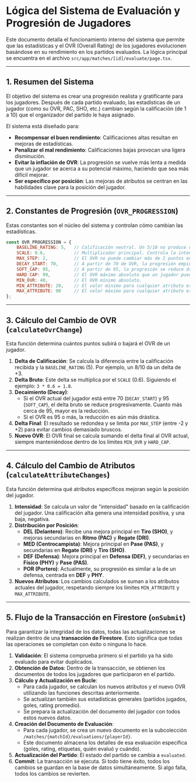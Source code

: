 
# Lógica del Sistema de Evaluación y Progresión de Jugadores

Este documento detalla el funcionamiento interno del sistema que permite que las estadísticas y el OVR (Overall Rating) de los jugadores evolucionen basándose en su rendimiento en los partidos evaluados. La lógica principal se encuentra en el archivo `src/app/matches/[id]/evaluate/page.tsx`.

---

## 1. Resumen del Sistema

El objetivo del sistema es crear una progresión realista y gratificante para los jugadores. Después de cada partido evaluado, las estadísticas de un jugador (como su OVR, PAC, SHO, etc.) cambian según la calificación (de 1 a 10) que el organizador del partido le haya asignado.

El sistema está diseñado para:
-   **Recompensar el buen rendimiento**: Calificaciones altas resultan en mejoras de estadísticas.
-   **Penalizar el mal rendimiento**: Calificaciones bajas provocan una ligera disminución.
-   **Evitar la inflación de OVR**: La progresión se vuelve más lenta a medida que un jugador se acerca a su potencial máximo, haciendo que sea más difícil mejorar.
-   **Ser específico por posición**: Las mejoras de atributos se centran en las habilidades clave para la posición del jugador.

---

## 2. Constantes de Progresión (`OVR_PROGRESSION`)

Estas constantes son el núcleo del sistema y controlan cómo cambian las estadísticas.

```javascript
const OVR_PROGRESSION = {
    BASELINE_RATING: 5,   // Calificación neutral. Un 5/10 no produce casi ningún cambio.
    SCALE: 0.6,           // Multiplicador principal. Controla la intensidad del cambio.
    MAX_STEP: 2,          // El OVR no puede cambiar más de 2 puntos en un solo partido.
    DECAY_START: 70,      // A partir de 70 de OVR, la progresión empieza a ser más lenta.
    SOFT_CAP: 95,         // A partir de 95, la progresión se reduce drásticamente.
    HARD_CAP: 99,         // El OVR máximo absoluto que un jugador puede alcanzar.
    MIN_OVR: 40,          // El OVR mínimo absoluto.
    MIN_ATTRIBUTE: 20,    // El valor mínimo para cualquier atributo específico (PAC, SHO, etc.).
    MAX_ATTRIBUTE: 90     // El valor máximo para cualquier atributo específico.
};
```

---

## 3. Cálculo del Cambio de OVR (`calculateOvrChange`)

Esta función determina cuántos puntos subirá o bajará el OVR de un jugador.

1.  **Delta de Calificación**: Se calcula la diferencia entre la calificación recibida y la `BASELINE_RATING` (5). Por ejemplo, un 8/10 da un delta de +3.
2.  **Delta Bruto**: Este delta se multiplica por el `SCALE` (0.6). Siguiendo el ejemplo: `3 * 0.6 = 1.8`.
3.  **Decaimiento (Decay)**:
    -   Si el OVR actual del jugador está entre 70 (`DECAY_START`) y 95 (`SOFT_CAP`), el delta bruto se reduce progresivamente. Cuanto más cerca de 95, mayor es la reducción.
    -   Si el OVR es 95 o más, la reducción es aún más drástica.
4.  **Delta Final**: El resultado se redondea y se limita por `MAX_STEP` (entre -2 y +2) para evitar cambios demasiado bruscos.
5.  **Nuevo OVR**: El OVR final se calcula sumando el delta final al OVR actual, siempre manteniéndose dentro de los límites `MIN_OVR` y `HARD_CAP`.

---

## 4. Cálculo del Cambio de Atributos (`calculateAttributeChanges`)

Esta función determina qué atributos específicos mejoran según la posición del jugador.

1.  **Intensidad**: Se calcula un valor de "intensidad" basado en la calificación del jugador. Una calificación alta genera una intensidad positiva, y una baja, negativa.
2.  **Distribución por Posición**:
    -   **DEL (Delantero)**: Recibe una mejora principal en **Tiro (SHO)**, y mejoras secundarias en **Ritmo (PAC)** y **Regate (DRI)**.
    -   **MED (Centrocampista)**: Mejora principal en **Pase (PAS)**, y secundarias en **Regate (DRI)** y **Tiro (SHO)**.
    -   **DEF (Defensa)**: Mejora principal en **Defensa (DEF)**, y secundarias en **Físico (PHY)** y **Pase (PAS)**.
    -   **POR (Portero)**: Actualmente, su progresión es similar a la de un defensa, centrada en **DEF** y **PHY**.
3.  **Nuevos Atributos**: Los cambios calculados se suman a los atributos actuales del jugador, respetando siempre los límites `MIN_ATTRIBUTE` y `MAX_ATTRIBUTE`.

---

## 5. Flujo de la Transacción en Firestore (`onSubmit`)

Para garantizar la integridad de los datos, todas las actualizaciones se realizan dentro de una **transacción de Firestore**. Esto significa que todas las operaciones se completan con éxito o ninguna lo hace.

1.  **Validación**: El sistema comprueba primero si el partido ya ha sido evaluado para evitar duplicados.
2.  **Obtención de Datos**: Dentro de la transacción, se obtienen los documentos de todos los jugadores que participaron en el partido.
3.  **Cálculo y Actualización en Bucle**:
    -   Para cada jugador, se calculan los nuevos atributos y el nuevo OVR utilizando las funciones descritas anteriormente.
    -   Se actualizan también sus estadísticas generales (partidos jugados, goles, rating promedio).
    -   Se prepara la actualización del documento del jugador con todos estos nuevos datos.
4.  **Creación del Documento de Evaluación**:
    -   Para cada jugador, se crea un nuevo documento en la subcolección `/matches/{matchId}/evaluations/{playerId}`.
    -   Este documento almacena los detalles de esa evaluación específica (goles, rating, etiquetas, quién evaluó y cuándo).
5.  **Actualización del Partido**: El estado del partido se cambia a `evaluated`.
6.  **Commit**: La transacción se ejecuta. Si todo tiene éxito, todos los cambios se guardan en la base de datos simultáneamente. Si algo falla, todos los cambios se revierten.
